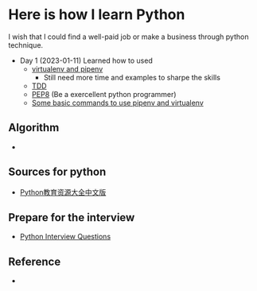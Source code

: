 # Here is how I learn Python
I wish that I could find a well-paid job or make a business through python technique.

- Day 1 (2023-01-11)
Learned how to used 
    - [virtualenv and pipenv](https://docs.python-guide.org/dev/virtualenvs/#installing-pipenv)
        -  Still need more time and examples to sharpe the skills
    - [TDD](./TDD_Python) 
    - [PEP8](https://peps.python.org/pep-0008/#variable-annotations) (Be a exercellent python programmer)
    - [Some basic commands to use pipenv and virtualenv](./FilesForCommands/pipenv_command.md)

## Algorithm 
- 



## Sources for python
- [Python教育资源大全中文版](https://github.com/wwj718/awesome-python-in-education-zh)


## Prepare for the interview 
- [Python Interview Questions](https://github.com/hantmac/python_interview_question)
## Reference
- 